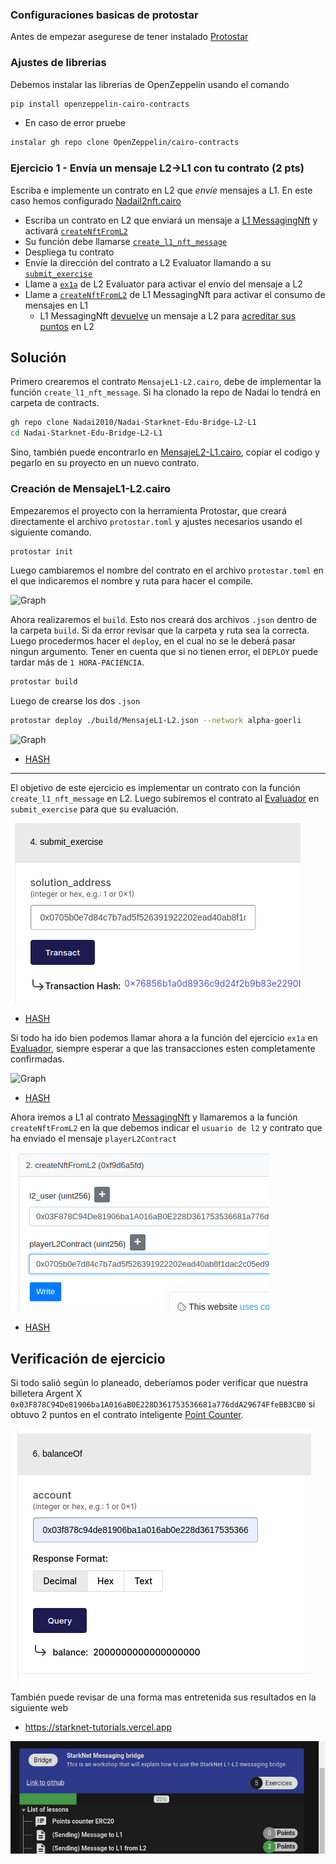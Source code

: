 ### Configuraciones basicas de protostar

Antes de empezar asegurese de tener instalado [Protostar](https://github.com/Nadai2010/Nadai-ERC721-Protostar-Cairo#instalaci%C3%B3n)

### Ajustes de librerias

Debemos instalar las librerias de OpenZeppelin usando el comando

```bash
pip install openzeppelin-cairo-contracts
```

* En caso de error pruebe 

```bash
instalar gh repo clone OpenZeppelin/cairo-contracts
```

### Ejercicio 1 - Envía un mensaje L2→L1 con tu contrato (2 pts)

Escriba e implemente un contrato en L2 que *envíe* mensajes a L1. En este caso hemos configurado [Nadail2nft.cairo](contracts/Nadail2nft.cairo)

- Escriba un contrato en L2 que enviará un mensaje a [L1 MessagingNft](https://goerli.etherscan.io/address/0x6DD77805FD35c91EF6b2624Ba538Ed920b8d0b4E) y activará [`createNftFromL2`](contracts/L1/MessagingNft.sol#L35)
- Su función debe llamarse [`create_l1_nft_message`](contracts/Evaluator.cairo#L198)
- Despliega tu contrato
- Envíe la dirección del contrato a L2 Evaluator llamando a su [`submit_exercise`](contracts/Evaluator.cairo#L166)
- Llame a [`ex1a`](contracts/Evaluator.cairo#L188) de L2 Evaluator para activar el envío del mensaje a L2
- Llame a [`createNftFromL2`](contracts/L1/MessagingNft.sol#L35) de L1 MessagingNft para activar el consumo de mensajes en L1
  - L1 MessagingNft [devuelve](contracts/L1/MessagingNft.sol#L47) un mensaje a L2 para [acreditar sus puntos](contracts/Evaluator.cairo#L205) en L2


## Solución 

Primero crearemos el contrato `MensajeL1-L2.cairo`, debe de implementar la función `create_l1_nft_message`. Si ha clonado la repo de Nadai lo tendrá en carpeta de contracts. 

```bash
gh repo clone Nadai2010/Nadai-Starknet-Edu-Bridge-L2-L1
cd Nadai-Starknet-Edu-Bridge-L2-L1
```

Sino, también puede encontrarlo en [MensajeL2-L1.cairo](contracts/MensajeL1-L2.cairo), copiar el codigo y pegarlo en su proyecto en un nuevo contrato.


### Creación de MensajeL1-L2.cairo

Empezaremos el proyecto con la herramienta Protostar, que creará directamente el archivo `protostar.toml` y ajustes necesarios usando el siguiente comando.

```bash
protostar init
```

Luego cambiaremos el nombre del contrato en el archivo `protostar.toml` en el que indicaremos el nombre y ruta para hacer el compile.

![Graph](/Imagenes/tomlex01.png)

Ahora realizaremos el `build`. Esto nos creará dos archivos `.json` dentro de la carpeta `build`. Si da error revisar que la carpeta y ruta sea la correcta. Luego procedermos hacer el `deploy`, en el cual no se le deberá pasar ningun argumento. Tener en cuenta que si no tienen error, el `DEPLOY` puede tardar más de `1 HORA-PACIENCIA`.

```bash
protostar build
```

Luego de crearse los dos `.json`

```bash
protostar deploy ./build/MensajeL1-L2.json --network alpha-goerli
```

![Graph](/Imagenes/deployex01.png)

* [HASH](https://goerli.voyager.online/tx/0x6cc32932612af7d2e294645cdf0dfc7f95467e16658003c7ec08b3e70e4e474)

---

El objetivo de este ejercicio es implementar un contrato con la función `create_l1_nft_message` en L2. Luego subiremos el contrato al [Evaluador](https://goerli.voyager.online/contract/0x595bfeb84a5f95de3471fc66929710e92c12cce2b652cd91a6fef4c5c09cd99#writeContract) en `submit_exercise` para que su evaluación. 

![Graph](/contracts/Imagenes/submitex01.png)

* [HASH](https://goerli.voyager.online/tx/0x76856b1a0d8936c9d24f2b9b83e2290b634bbbc1f6e4bbfd10049335db3df7b)


Si todo ha ido bien podemos llamar ahora a la función del ejercicio `ex1a` en [Evaluador](https://goerli.voyager.online/contract/0x595bfeb84a5f95de3471fc66929710e92c12cce2b652cd91a6fef4c5c09cd99#writeContract), siempre esperar a que las transacciones esten completamente confirmadas.

![Graph](/contracts/Imagenes/Imagenes/ex1.png)

* [HASH](https://testnet.starkscan.co/tx/0x2a93bc12d5a046a089a7de0b16075870735cdca93958d237b4db5f52622d8c)


Ahora iremos a L1 al contrato [MessagingNft](https://goerli.etherscan.io/address/0x6DD77805FD35c91EF6b2624Ba538Ed920b8d0b4E#writeContract) y llamaremos a la función `createNftFromL2` en la que debemos indicar el `usuario de l2` y contrato que ha enviado el mensaje `playerL2Contract`


![Graph](/contracts/Imagenes/froml2.png)

* [HASH](https://goerli.etherscan.io/tx/0x2660eb4fc399015bd5d9f839a35f7ff996e604c28e7e3ca99b7619f97cbeb02e)


## Verificación de ejercicio

Si todo salió según lo planeado, deberíamos poder verificar que nuestra billetera Argent X `0x03F878C94De81906ba1A016aB0E228D361753536681a776ddA29674FfeBB3CB0` si obtuvo 2 puntos en el contrato inteligente [Point Counter](https://goerli.voyager.online/contract/0x38ec18163a6923a96870f3d2b948a140df89d30120afdf90270b02c609f8a88).

![Graph](/contracts/Imagenes/balanceofex01.png)

También puede revisar de una forma mas entretenida sus resultados en la siguiente web 

* https://starknet-tutorials.vercel.app

![Graph](/contracts/Imagenes/puntosex01.png)